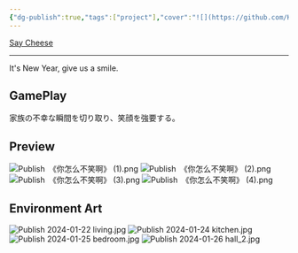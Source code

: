 ```yaml
---
{"dg-publish":true,"tags":["project"],"cover":"![](https://github.com/Kairitsuhou/ImageHost/blob/main/Publish%20%E3%80%8A%E4%BD%A0%E6%80%8E%E4%B9%88%E4%B8%8D%E7%AC%91%E5%95%8A%E3%80%8B.png?raw=true)","description":"春節を背景に、「不幸な気持ちだが、かろうじて笑顔を浮かべる」という社会現象を反省するゲーム。","dg-note-icon":"3","platform":"GameMakerStudio2,Photoshop","permalink":"/900.Publish/「Say Cheese」/","dgPassFrontmatter":true,"noteIcon":"3"}
---
```


[Say Cheese](https://globalgamejam.org/games/2024/say-cheese-5)

---
It's New Year, give us a smile.

## GamePlay
家族の不幸な瞬間を切り取り、笑顔を強要する。

## Preview
![Publish　《你怎么不笑啊》 (1).png](/img/user/700.Attachments/Publish%E3%80%80%E3%80%8A%E4%BD%A0%E6%80%8E%E4%B9%88%E4%B8%8D%E7%AC%91%E5%95%8A%E3%80%8B%20(1).png)
![Publish　《你怎么不笑啊》 (2).png](/img/user/700.Attachments/Publish%E3%80%80%E3%80%8A%E4%BD%A0%E6%80%8E%E4%B9%88%E4%B8%8D%E7%AC%91%E5%95%8A%E3%80%8B%20(2).png)
![Publish　《你怎么不笑啊》 (3).png](/img/user/700.Attachments/Publish%E3%80%80%E3%80%8A%E4%BD%A0%E6%80%8E%E4%B9%88%E4%B8%8D%E7%AC%91%E5%95%8A%E3%80%8B%20(3).png)
![Publish　《你怎么不笑啊》 (4).png](/img/user/700.Attachments/Publish%E3%80%80%E3%80%8A%E4%BD%A0%E6%80%8E%E4%B9%88%E4%B8%8D%E7%AC%91%E5%95%8A%E3%80%8B%20(4).png)

## Environment Art
![Publish 2024-01-22 living.jpg](/img/user/700.Attachments/Publish%202024-01-22%20living.jpg)
![Publish 2024-01-24 kitchen.jpg](/img/user/700.Attachments/Publish%202024-01-24%20kitchen.jpg)
![Publish 2024-01-25 bedroom.jpg](/img/user/700.Attachments/Publish%202024-01-25%20bedroom.jpg)
![Publish 2024-01-26 hall_2.jpg](/img/user/700.Attachments/Publish%202024-01-26%20hall_2.jpg)
